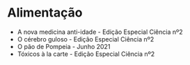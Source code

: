# Alimentação

* A nova medicina anti-idade - Edição Especial Ciência nº2
* O cérebro guloso - Edição Especial Ciência nº2
* O pão de Pompeia - Junho 2021
* Tóxicos à la carte - Edição Especial Ciência nº2